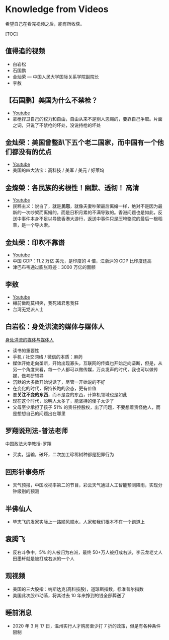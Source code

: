 # Knowledge from Videos

希望自己在看完视频之后，能有所收获。

[TOC]

## 值得追的视频

* 白岩松
* 石国鹏
* 金灿荣 — 中国人民大学国际关系学院副院长
* 李敖

## 【石国鹏】美国为什么不禁枪？

* [Youtube](<https://www.youtube.com/watch?v=cd-lZgKxrlk>)
* 拿枪捍卫自己的权力和自由，自由从来不是别人恩赐的，要靠自己争取。片面之词，只说了不禁枪的坏处，没说持枪的坏处

## 金灿荣：美国曾整趴下五个老二国家，而中国有一个他们都没有的优点

* [Youtube](<https://www.youtube.com/watch?v=5cbM4MmgDfU>)
* 美国的四大法宝：高科技 / 美军 / 美元 / 好莱坞

## 金燦榮：各民族的劣根性！幽默、透彻！ 高清

* [Youtube](https://www.youtube.com/watch?v=RSEgEb2WUx8)
* 民粹主义：说白了，就是**民怨**，就像夫妻吵架最后离婚一样，绝对不是因为最新的一次吵架而离婚的，而是日积月累的不满导致的。香港问题也是如此，反送中事件本身不足以导致香港大游行，返送中事件只是压垮骆驼的最后一根稻草，是一个导火索。

## 金灿荣：印吹不靠谱

* [Youtube](<https://www.youtube.com/watch?v=R_2sQ53GRI4>)
* 中国 GDP：11.2 万亿 美元，是印度的 4 倍，江浙沪的 GDP 比印度还高
* 津巴布韦通过膨胀奇迹：3000 万亿的面额

## 李敖

* [Youtube](<https://www.youtube.com/watch?v=OWgX8wo6kDI>)
* 樽前做剧莫相笑，我死诸君思我狂
* 台湾无党派人士

## 白岩松：身处洪流的媒体与媒体人

[身处洪流的媒体与媒体人](<https://www.bilibili.com/video/av61230019>)

- 读书的重要性
- 手机 / 社交网络 / 微信的本质：麻药
- 媒体开始走向垄断，开始出现寡头，互联网的传媒也开始走向垄断，但是，从另一个角度来看，每一个人都可以做传媒，万众发声的时代，我也可以做传媒，做考研辅导
- 沉默的大多数开始说话了，尽管一开始说的不好
- 在变化的时代，保持长跑的姿态，更有价值
- 要**关注不变的东西**，而不是变的东西，计算机领域也是如此
- 现在这个时代，聪明人太多了，能坚持的傻子太少了
- 父母至少承担了孩子 51% 的责任控股权，出了问题，不要想着责怪他人，而是想想自己的问题出在哪里

## 罗翔说刑法-普法老师

中国政法大学教授-罗翔

* 买卖，运输，破坏，二次加工珍稀树种都是犯罪行为

## 回形针事务所

* 天气预报，中国收视率第二的节目，彩云天气通过人工智能预测降雨，实现分钟级别的预测

## 半佛仙人

* 毕志飞的发家实际上一路顺风顺水，人家和我们根本不在一个跑道上

## 袁腾飞

* 反右斗争中，5% 的人被归为右派，最终 50+万人被打成右派，李云龙老丈人田墨轩就是被打成右派的一个人

## 观视频

* 美国的三大股指：纳斯达克(高科技股)，道琼斯指数，标准普尔指数
* 美国此次股市动荡，将其过去 10 年来挣到的钱全部葬送了

## 睡前消息

* 2020 年 3 月 17 日，温州实行人才购房至少打 7 折的政策，但是有各种条件限制